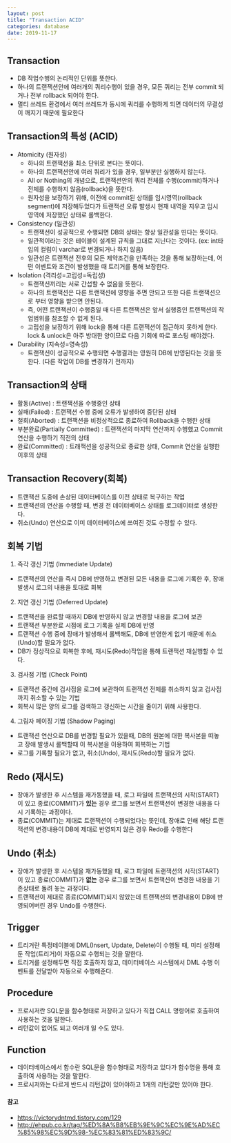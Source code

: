 ```yaml
---
layout: post
title: "Transaction ACID"
categories: database
date: 2019-11-17
---
```


## Transaction
* DB 작업수행의 논리적인 단위를 뜻한다.
* 하나의 트랜잭션안에 여러개의 쿼리수행이 있을 경우, 모든 쿼리는 전부 commit 되거나 전부 rollback 되어야 한다.
* 멀티 쓰레드 환경에서 여러 쓰레드가 동시에 쿼리를 수행하게 되면 데이터의 무결성이 깨지기 때문에 필요한다

## Transaction의 특성 (ACID)
- Atomicity (원자성)
  * 하나의 트랜잭션을 최소 단위로 본다는 뜻이다.
  * 하나의 트랜잭션안에 여러 쿼리가 있을 경우, 일부분만 실행하지 않는다.
  * All or Nothing의 개념으로, 트랜잭션안의 쿼리 전체를 수행(commit)하거나 전체를 수행하지 않음(rollback)을 뜻한다.
  * 원자성을 보장하기 위해, 이전에 commit된 상태를 임시영역(rollback segment)에 저장해두었다가 트랜잭션 오류 발생시 현재 내역을 지우고 임시 영역에 저장했던 상태로 롤백한다.
- Consistency (일관성)
  * 트랜잭션이 성공적으로 수행되면 DB의 상태는 항상 일관성을 띤다는 뜻이다.
  * 일관적이라는 것은 테이블이 설계된 규칙을 그대로 지닌다는 것이다. (ex: int타입의 컬럼이 varchar로 변경되거나 하지 않음)
  * 일관성은 트랜잭션 전후의 모든 제약조건을 만족하는 것을 통해 보장하는데, 어떤 이벤트와 조건이 발생했을 때 트리거를 통해 보장한다.
- Isolation (격리성=고립성=독립성)
  * 트랜잭션끼리는 서로 간섭할 수 없음을 뜻한다.
  * 하나의 트랜잭션은 다른 트랜잭션에 영향을 주면 안되고 또한 다른 트랜잭션으로 부터 영향을 받으면 안된다.
  * 즉, 어떤 트랜잭션이 수행중일 때 다른 트랜잭션은 앞서 실행중인 트랜잭션의 작업범위를 참조할 수 없게 된다.
  * 고립성을 보장하기 위해 lock을 통해 다른 트랜잭션이 접근하지 못하게 한다. lock & unlock은 아주 방대한 양이므로 다음 기회에 따로 포스팅 해야겠다.
- Durability (지속성=영속성)
  * 트랜잭션이 성공적으로 수행되면 수행결과는 영원히 DB에 반영된다는 것을 뜻한다. (다른 작업이 DB를 변경하기 전까지)


## Transaction의 상태
- 활동(Active) : 트랜잭션을 수행중인 상태
- 실패(Failed) : 트랜잭션 수행 중에 오류가 발생하여 중단된 상태
- 철회(Aborted) : 트랜잭션을 비정상적으로 종료하여 Rollback을 수행한 상태
- 부분완료(Partially Committed) : 트랜잭션의 마지막 연산까지 수행했고 Commit 연산을 수행하기 직전의 상태
- 완료(Committed) : 트래잭션을 성공적으로 종료한 상태, Commit 연산을 실행한 이후의 상태


## Transaction Recovery(회복)
- 트랜잭션 도중에 손상된 데이터베이스를 이전 상태로 복구하는 작업
- 트랜잭션의 연산을 수행할 때, 변경 전 데이터베이스 상태를 로그데이터로 생성한다.
- 취소(Undo) 연산으로 이미 데이터베이스에 쓰여진 것도 수정할 수 있다.

## 회복 기법
1. 즉각 갱신 기법 (Immediate Update)
- 트랜잭션의 연산을 즉시 DB에 반영하고 변경된 모든 내용을 로그에 기록한 후, 장애 발생시 로그의 내용을 토대로 회복

2. 지연 갱신 기법 (Deferred Update)
- 트랜잭션을 완료할 때까지 DB에 반영하지 않고 변경할 내용을 로그에 보관
- 트랜잭션 부분완료 시점에 로그 기록을 실제 DB에 반영
- 트랜잭션 수행 중에 장애가 발생해서 롤백해도, DB에 반영한게 없기 때문에 취소(Undo)할 필요가 없다.
- DB가 정상적으로 회복한 후에, 재시도(Redo)작업을 통해 트랜잭션 재실행할 수 있다.

3. 검사점 기법 (Check Point)
- 트랜잭션 중간에 검사점을 로그에 보관하여 트랜잭션 전체를 취소하지 않고 검사점까지 취소할 수 있는 기법
- 회복시 많은 양의 로그를 검색하고 갱신하는 시간을 줄이기 위해 사용한다.

4. 그림자 페이징 기법 (Shadow Paging)
- 트랜잭션 연산으로 DB를 변경할 필요가 있을때, DB의 원본에 대한 복사본을 떠놓고 장애 발생시 롤백할때 이 복사본을 이용하여 회복하는 기법
- 로그를 기록할 필요가 없고, 취소(Undo), 재시도(Redo)할 필요가 없다.

## Redo (재시도)
- 장애가 발생한 후 시스템을 재가동했을 때, 로그 파일에 트랜잭션의 시작(START)이 있고 종료(COMMIT)가 **있는** 경우 로그를 보면서 트랜잭션이 변경한 내용을 다시 기록하는 과정이다. 
- 종료(COMMIT)는 제대로 트랜잭션이 수행되었다는 뜻인데, 장애로 인해 해당 트랜잭션의 변경내용이 DB에 제대로 반영되지 않은 경우 Redo를 수행한다

## Undo (취소)
- 장애가 발생한 후 시스템을 재가동했을 때, 로그 파일에 트랜잭션의 시작(START)이 있고 종료(COMMIT)가 **없는** 경우 로그를 보면서 트랜잭션이 변경한 내용을 기존상태로 돌려 놓는 과정이다.
- 트랜잭션이 제대로 종료(COMMIT)되지 않았는데 트랜잭션의 변경내용이 DB에 반영되어버린 경우 Undo를 수행한다. 

## Trigger
- 트리거란 특정테이블에 DML(Insert, Update, Delete)이 수행될 때, 미리 설정해둔 작업(트리거)이 자동으로 수행되는 것을 말한다.
- 트리거를 설정해두면 직접 호출하지 않고, 데이터베이스 시스템에서 DML 수행 이벤트를 전달받아 자동으로 수행해준다.

## Procedure
- 프로시저란 SQL문을 함수형태로 저장하고 있다가 직접 CALL 명령어로 호출하여 사용하는 것을 말한다.
- 리턴값이 없어도 되고 여러개 일 수도 있다.

## Function
- 데이터베이스에서 함수란 SQL문을 함수형태로 저장하고 있다가 함수명을 통해 호출하여 사용하는 것을 말한다.
- 프로시저와는 다르게 반드시 리턴값이 있어야하고 1개의 리턴값만 있어야 한다.


#### 참고
- <https://victorydntmd.tistory.com/129>
- <http://ehpub.co.kr/tag/%ED%8A%B8%EB%9E%9C%EC%9E%AD%EC%85%98%EC%9D%98-%EC%83%81%ED%83%9C/>